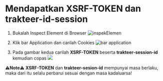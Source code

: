 # Mendapatkan XSRF-TOKEN dan trakteer-id-session

1. Bukalah Inspect Element di Browser
![inspekElemen](https://media.discordapp.net/attachments/795771950076133438/840054134357884928/unknown.png?width=1440&height=410)

2. Klik bar Application dan carilah Cookies
![bar application](https://cdn.discordapp.com/attachments/795771950076133438/840054916663214080/unknown.png)

3. Pada gambar kedua carilah **XSRF-TOKEN** beserta **trakteer-session-id** kemudian copas
![](https://cdn.discordapp.com/attachments/795771950076133438/840055898034405396/unknown.png)

⚠**Note**⚠
**XSRF-TOKEN** dan **trakteer-sesion-id** mempunyai masa berlaku, maka dari itu selalu perbarui sesuai dengan masa kadaluarsa!
